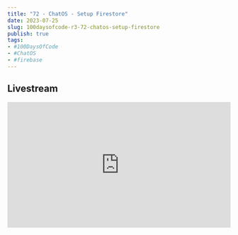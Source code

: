 ```yaml
---
title: "72 - ChatOS - Setup Firestore"
date: 2023-07-25
slug: 100daysofcode-r3-72-chatos-setup-firestore
publish: true
tags:
- #100DaysOfCode 
- #ChatOS 
- #firebase
---
```


## Livestream

<iframe width="100%" style="aspect-ratio: 16 / 9;" src="https://www.youtube.com/embed/f2ZdAESp_0Q" title="YouTube video player" frameborder="0" allow="accelerometer; autoplay; clipboard-write; encrypted-media; gyroscope; picture-in-picture; web-share" allowfullscreen></iframe>
